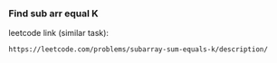 ### Find sub arr equal K

leetcode link (similar task):

    https://leetcode.com/problems/subarray-sum-equals-k/description/
        